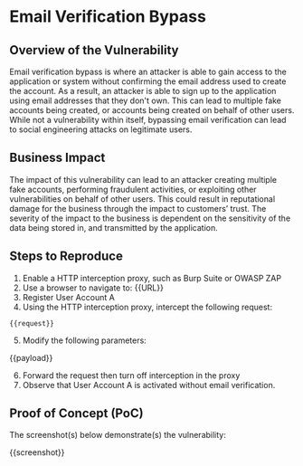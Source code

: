 # Email Verification Bypass

## Overview of the Vulnerability

Email verification bypass is where an attacker is able to gain access to the application or system without confirming the email address used to create the account. As a result,  an attacker is able to sign up to the application using email addresses that they don't own. This can lead to multiple fake accounts being created, or accounts being created on behalf of other users. While not a vulnerability within itself, bypassing email verification can lead to social engineering attacks on legitimate users.

## Business Impact

The impact of this vulnerability can lead to an attacker creating multiple fake accounts, performing fraudulent activities, or exploiting other vulnerabilities on behalf of other users. This could result in reputational damage for the business through the impact to customers’ trust. The severity of the impact to the business is dependent on the sensitivity of the data being stored in, and transmitted by the application.

## Steps to Reproduce

1. Enable a HTTP interception proxy, such as Burp Suite or OWASP ZAP
2. Use a browser to navigate to: {{URL}}
3. Register User Account A
4. Using the HTTP interception proxy, intercept the following request:

```HTTP
{{request}}
```

5. Modify the following parameters:

{{payload}}

6. Forward the request then turn off interception in the proxy
7. Observe that User Account A is activated without email verification.

## Proof of Concept (PoC)

The screenshot(s) below demonstrate(s) the vulnerability:

{{screenshot}}
